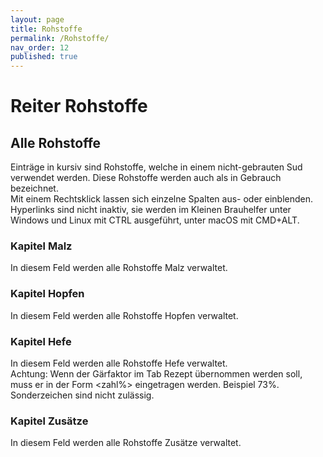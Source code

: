 ```yaml
---
layout: page
title: Rohstoffe
permalink: /Rohstoffe/
nav_order: 12
published: true
---
```


# Reiter Rohstoffe

## Alle Rohstoffe
Einträge in kursiv sind Rohstoffe, welche in einem nicht-gebrauten Sud verwendet werden. Diese Rohstoffe werden auch als in Gebrauch bezeichnet.  
Mit einem Rechtsklick lassen sich einzelne Spalten aus- oder einblenden.  
Hyperlinks sind nicht inaktiv, sie werden im Kleinen Brauhelfer unter Windows und Linux mit CTRL ausgeführt, unter macOS mit CMD+ALT.  

### Kapitel Malz  
In diesem Feld werden alle Rohstoffe Malz verwaltet. 

### Kapitel Hopfen  
In diesem Feld werden alle Rohstoffe Hopfen verwaltet. 

### Kapitel Hefe
In diesem Feld werden alle Rohstoffe Hefe verwaltet.  
Achtung: Wenn der Gärfaktor im Tab Rezept übernommen werden soll, muss er in der Form <zahl%> eingetragen werden. Beispiel 73%. Sonderzeichen sind nicht zulässig.  

### Kapitel Zusätze
In diesem Feld werden alle Rohstoffe Zusätze verwaltet. 